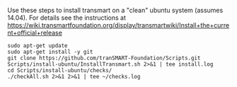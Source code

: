 Use these steps to install transmart on a "clean" ubuntu system (assumes 14.04). For
details see the instructions at
https://wiki.transmartfoundation.org/display/transmartwiki/Install+the+current+official+release

    sudo apt-get update
    sudo apt-get install -y git
    git clone https://github.com/tranSMART-Foundation/Scripts.git
    Scripts/install-ubuntu/InstallTransmart.sh 2>&1 | tee install.log
    cd Scripts/install-ubuntu/checks/
    ./checkAll.sh 2>&1 2>&1 | tee ~/checks.log

